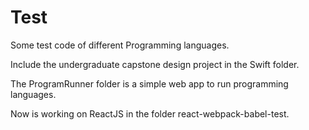# Test
Some test code of different Programming languages.

Include the undergraduate capstone design project in the Swift folder.

The ProgramRunner folder is a simple web app to run programming languages.

Now is working on ReactJS in the folder react-webpack-babel-test.


